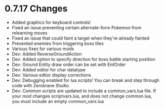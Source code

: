 # 0.7.17 Changes #

* Added graphics for keyboard controls!
* Fixed an issue preventing certain alternate-form Pokemon from relearning moves
* Fixed an issue that could faint a target when they're already fainted
* Prevented enemies from triggering boss tiles
* Various fixes for various mods
* Dev: Added ReverseGroundAction
* Dev: Added option to specify direction for boss battle starting position
* Dev: Ground Entity draw order can be set with EntOrder
* Dev: Added editor for char datatype
* Dev: Various editor display corrections
* Dev: Debugging enabled for lua scripts!  You can break and step through code with Zerobrane Studio.
* Dev: Common scripts are updated to include a common_vars.lua file.  If your mod changes scriptvars.lua, and does not change common.lua, you must include an empty common_vars.lua